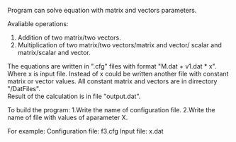 Program can solve equation with matrix and vectors parameters.

Avaliable operations:
1. Addition of two matrix/two vectors.
3. Multiplication of two matrix/two vectors/matrix and vector/
scalar and matrix/scalar and vector.

The equations are written in ".cfg" files with format "M.dat + v1.dat * x". 
Where x is input file. Instead of x could be written another file with constant 
matrix or vector values. 
All constant matrix and vectors are in dirrectory "/DatFiles".  
Result of the calculation is in file "output.dat".

To build the program:
1.Write the name of configuration file.
2.Write the name of file with values of aparameter X.

For example: 
Configuration file: f3.cfg 
Input file: x.dat  
